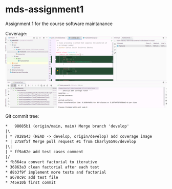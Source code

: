 # mds-assignment1
Assignment 1 for the course software maintanance

Coverage:
![coverage](coverage.png)

Git commit tree:

```
*   98085b1 (origin/main, main) Merge branch 'develop'
|\  
| * 7028a43 (HEAD -> develop, origin/develop) add coverage image
* | 2758f5f Merge pull request #1 from Charly6596/develop
|\| 
| * ff9a62e add test cases comment
|/  
* fb364ca convert factorial to iterative
* 36863a3 clean factorial after each test
* d8b3f9f implement more tests and factorial
* a678c9c add test file
* 745e10b first commit
```
